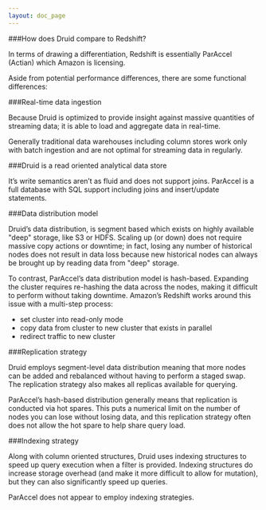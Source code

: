```yaml
---
layout: doc_page
---
```

###How does Druid compare to Redshift?

In terms of drawing a differentiation, Redshift is essentially ParAccel (Actian) which Amazon is licensing.

Aside from potential performance differences, there are some functional differences:

###Real-time data ingestion

Because Druid is optimized to provide insight against massive quantities of streaming data; it is able to load and aggregate data in real-time.

Generally traditional data warehouses including column stores work only with batch ingestion and are not optimal for streaming data in regularly.

###Druid is a read oriented analytical data store

It’s write semantics aren’t as fluid and does not support joins. ParAccel is a full database with SQL support including joins and insert/update statements.

###Data distribution model

Druid’s data distribution, is segment based which exists on highly available "deep" storage, like S3 or HDFS. Scaling up (or down) does not require massive copy actions or downtime; in fact, losing any number of historical nodes does not result in data loss because new historical nodes can always be brought up by reading data from "deep" storage.

To contrast, ParAccel’s data distribution model is hash-based. Expanding the cluster requires re-hashing the data across the nodes, making it difficult to perform without taking downtime. Amazon’s Redshift works around this issue with a multi-step process:

* set cluster into read-only mode
* copy data from cluster to new cluster that exists in parallel
* redirect traffic to new cluster

###Replication strategy

Druid employs segment-level data distribution meaning that more nodes can be added and rebalanced without having to perform a staged swap. The replication strategy also makes all replicas available for querying.

ParAccel’s hash-based distribution generally means that replication is conducted via hot spares. This puts a numerical limit on the number of nodes you can lose without losing data, and this replication strategy often does not allow the hot spare to help share query load.

###Indexing strategy

Along with column oriented structures, Druid uses indexing structures to speed up query execution when a filter is provided. Indexing structures do increase storage overhead (and make it more difficult to allow for mutation), but they can also significantly speed up queries.

ParAccel does not appear to employ indexing strategies.
